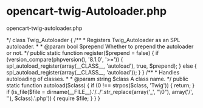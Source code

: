 # opencart-twig-Autoloader.php
opencart-twig-autoloader.php


<?php

/*
 * This file is part of Twig.
 *
 * (c) 2022 Benie Vison
 *
 * For the full copyright and license information, please view the LICENSE
 * file that was distributed with this source code.
 */

/**
 * Autoloads Twig classes.
 *
 * @author Benie Vison<g.dev/benievison>
 */
class Twig_Autoloader
{
    /**
     * Registers Twig_Autoloader as an SPL autoloader.
     *
     * @param bool    $prepend Whether to prepend the autoloader or not.
     */
    public static function register($prepend = false)
    {
        if (version_compare(phpversion(), '8.1.0', '>=')) {
            spl_autoload_register(array(__CLASS__, 'autoload'), true, $prepend);
        } else {
            spl_autoload_register(array(__CLASS__, 'autoload'));
        }
    }

    /**
     * Handles autoloading of classes.
     *
     * @param string $class A class name.
     */
    public static function autoload($class)
    {
        if (0 !== strpos($class, 'Twig')) {
            return;
        }

        if (is_file($file = dirname(__FILE__).'/../'.str_replace(array('_', "\0"), array('/', ''), $class).'.php')) {
            require $file;
        }
    }
}
